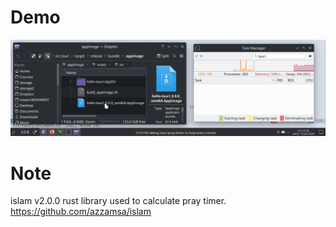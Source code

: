 # Demo

![](https://github.com/Moanrisy/pray-timer-desktop-app-with-tauri-rust/blob/main/final-pray-timer-tauri.gif)

# Note
islam v2.0.0 rust library used to calculate pray timer.
https://github.com/azzamsa/islam

